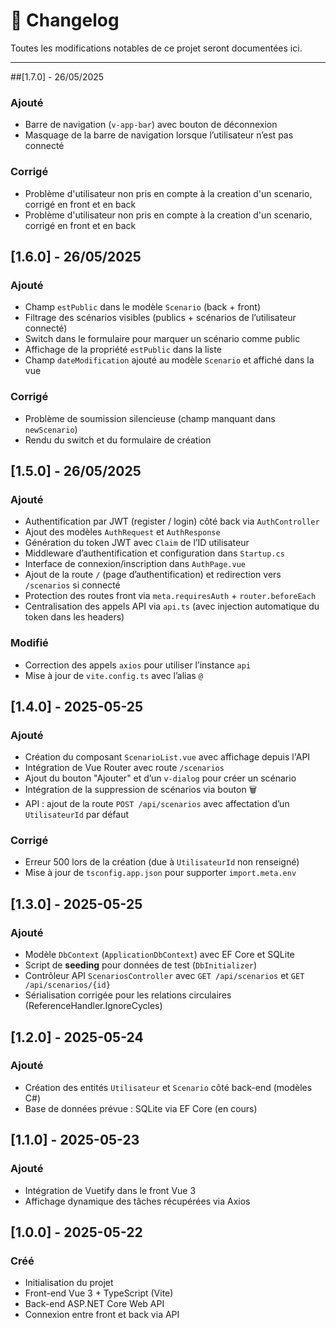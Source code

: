 # 📝 Changelog

Toutes les modifications notables de ce projet seront documentées ici.

---

##[1.7.0] - 26/05/2025

### Ajouté

- Barre de navigation (`v-app-bar`) avec bouton de déconnexion
- Masquage de la barre de navigation lorsque l’utilisateur n’est pas connecté

### Corrigé

- Problème d'utilisateur non pris en compte à la creation d'un scenario, corrigé en front et en back
- Problème d'utilisateur non pris en compte à la creation d'un scenario, corrigé en front et en back

## [1.6.0] - 26/05/2025

### Ajouté

- Champ `estPublic` dans le modèle `Scenario` (back + front)
- Filtrage des scénarios visibles (publics + scénarios de l’utilisateur connecté)
- Switch dans le formulaire pour marquer un scénario comme public
- Affichage de la propriété `estPublic` dans la liste
- Champ `dateModification` ajouté au modèle `Scenario` et affiché dans la vue

### Corrigé

- Problème de soumission silencieuse (champ manquant dans `newScenario`)
- Rendu du switch et du formulaire de création

## [1.5.0] - 26/05/2025

### Ajouté

- Authentification par JWT (register / login) côté back via `AuthController`
- Ajout des modèles `AuthRequest` et `AuthResponse`
- Génération du token JWT avec `Claim` de l’ID utilisateur
- Middleware d’authentification et configuration dans `Startup.cs`
- Interface de connexion/inscription dans `AuthPage.vue`
- Ajout de la route `/` (page d’authentification) et redirection vers `/scenarios` si connecté
- Protection des routes front via `meta.requiresAuth` + `router.beforeEach`
- Centralisation des appels API via `api.ts` (avec injection automatique du token dans les headers)

### Modifié

- Correction des appels `axios` pour utiliser l’instance `api`
- Mise à jour de `vite.config.ts` avec l’alias `@`

## [1.4.0] - 2025-05-25

### Ajouté

- Création du composant `ScenarioList.vue` avec affichage depuis l'API
- Intégration de Vue Router avec route `/scenarios`
- Ajout du bouton "Ajouter" et d’un `v-dialog` pour créer un scénario
- Intégration de la suppression de scénarios via bouton 🗑️
- API : ajout de la route `POST /api/scenarios` avec affectation d’un `UtilisateurId` par défaut

### Corrigé

- Erreur 500 lors de la création (due à `UtilisateurId` non renseigné)
- Mise à jour de `tsconfig.app.json` pour supporter `import.meta.env`

## [1.3.0] - 2025-05-25

### Ajouté

- Modèle `DbContext` (`ApplicationDbContext`) avec EF Core et SQLite
- Script de **seeding** pour données de test (`DbInitializer`)
- Contrôleur API `ScenariosController` avec `GET /api/scenarios` et `GET /api/scenarios/{id}`
- Sérialisation corrigée pour les relations circulaires (ReferenceHandler.IgnoreCycles)

## [1.2.0] - 2025-05-24

### Ajouté

- Création des entités `Utilisateur` et `Scenario` côté back-end (modèles C#)
- Base de données prévue : SQLite via EF Core (en cours)

## [1.1.0] - 2025-05-23

### Ajouté

- Intégration de Vuetify dans le front Vue 3
- Affichage dynamique des tâches récupérées via Axios

## [1.0.0] - 2025-05-22

### Créé

- Initialisation du projet
- Front-end Vue 3 + TypeScript (Vite)
- Back-end ASP.NET Core Web API
- Connexion entre front et back via API
